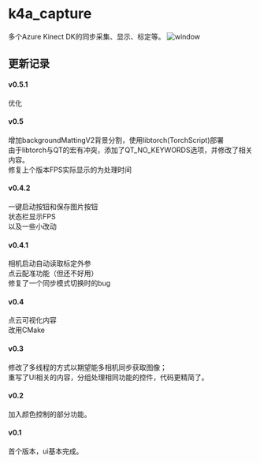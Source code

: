 # k4a_capture
多个Azure Kinect DK的同步采集、显示、标定等。
![window](http://github.com/LuyaooChen/blob/main/window.png)

## 更新记录  
#### v0.5.1  
优化  
#### v0.5
增加backgroundMattingV2背景分割，使用libtorch(TorchScript)部署  
由于libtorch与QT的宏有冲突，添加了QT_NO_KEYWORDS选项，并修改了相关内容。  
修复上个版本FPS实际显示的为处理时间
#### v0.4.2
一键启动按钮和保存图片按钮  
状态栏显示FPS  
以及一些小改动
#### v0.4.1
相机启动自动读取标定外参  
点云配准功能（但还不好用）  
修复了一个同步模式切换时的bug
#### v0.4
点云可视化内容  
改用CMake
#### v0.3
修改了多线程的方式以期望能多相机同步获取图像；  
重写了UI相关的内容，分组处理相同功能的控件，代码更精简了。  
#### v0.2 
加入颜色控制的部分功能。  
#### v0.1
首个版本，ui基本完成。  

